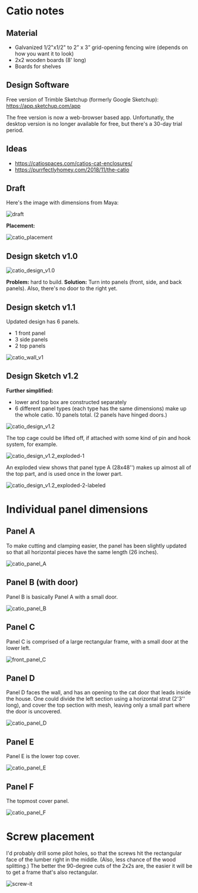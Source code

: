 # Catio notes

## Material

* Galvanized 1/2"x1/2" to 2” x 3” grid-opening fencing wire (depends on how you want it to look)
* 2x2 wooden boards (8' long)
* Boards for shelves

## Design Software

Free version of Trimble Sketchup (formerly Google Sketchup): https://app.sketchup.com/app 

The free version is now a web-browser based app. Unfortunatly, the desktop version is no longer available for free, but there's a 30-day trial period.



## Ideas

* https://catiospaces.com/catios-cat-enclosures/
* https://purrfectlyhomey.com/2018/11/the-catio

## Draft

Here's the image with dimensions from Maya:

![draft](figures/draft.jpg)



**Placement:**

![catio_placement](figures/catio_placement.jpg)





## Design sketch v1.0



![catio_design_v1.0](figures/catio_design_v1.0.jpg)

**Problem:** hard to build. **Solution:** Turn into panels (front, side, and back panels). Also, there's no door to the right yet.



## Design sketch v1.1

Updated design has 6 panels.

* 1 front panel
* 3 side panels
* 2 top panels



![catio_wall_v1](figures/catio_wall_v1.jpg)



## Design Sketch v1.2

**Further simplified:** 

* lower and top box are constructed separately
* 6 different panel types (each type has the same dimensions) make up the whole catio. 10 panels total. (2 panels have hinged doors.)

![catio_design_v1.2](figures/catio_design_v1.2.jpg)



The top cage could be lifted off, if attached with some kind of pin and hook system, for example.

![catio_design_v1.2_exploded-1](figures/catio_design_v1.2_exploded-1.jpg)



An exploded view shows that panel type A (28x48'') makes up almost all of the top part, and is used once in the lower part. 

![catio_design_v1.2_exploded-2-labeled](figures/catio_design_v1.2_exploded-2-labeled.jpg)



# Individual panel dimensions



## Panel A

To make cutting and clamping easier, the panel has been slightly updated so that all horizontal pieces have the same length (26 inches).

![catio_panel_A](figures/catio_panel_A.png)



## Panel B (with door)



Panel B is basically Panel A with a small door.

![catio_panel_B](figures/catio_panel_B.png)





## Panel C

Panel C is comprised of a large rectangular frame, with a small door at the lower left.

![front_panel_C](figures/catio_panel_C.png)



## Panel D

Panel D faces the wall, and has an opening to the cat door that leads inside the house. One could divide the left section using a horizontal strut (2'3'' long), and cover the top section with mesh, leaving only a small part where the door is uncovered. 

![catio_panel_D](figures/catio_panel_D.png)



## Panel E

Panel E is the lower top cover.

![catio_panel_E](figures/catio_panel_E.png)



## Panel F

The topmost cover panel.

![catio_panel_F](figures/catio_panel_F.png)

 



# Screw placement

I'd probably drill some pilot holes, so that the screws hit the rectangular face of the lumber right in the middle. (Also, less chance of the wood splitting.) The better the 90-degree cuts of the 2x2s are, the easier it will be to get a frame that's also rectangular.

![screw-it](figures/screw-it.png)